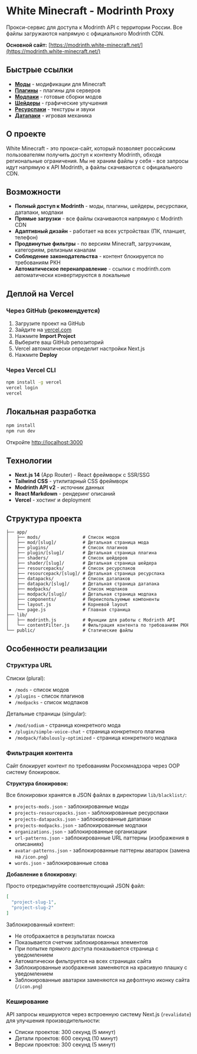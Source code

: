 # White Minecraft - Modrinth Proxy

Прокси-сервис для доступа к Modrinth API с территории России. Все файлы загружаются напрямую с официального Modrinth CDN.

**Основной сайт:** [https://modrinth.white-minecraft.net/](https://modrinth.white-minecraft.net/)

## Быстрые ссылки

- **[Моды](https://modrinth.white-minecraft.net/mods)** - модификации для Minecraft
- **[Плагины](https://modrinth.white-minecraft.net/plugins)** - плагины для серверов
- **[Модпаки](https://modrinth.white-minecraft.net/modpacks)** - готовые сборки модов
- **[Шейдеры](https://modrinth.white-minecraft.net/shaders)** - графические улучшения
- **[Ресурспаки](https://modrinth.white-minecraft.net/resourcepacks)** - текстуры и звуки
- **[Датапаки](https://modrinth.white-minecraft.net/datapacks)** - игровая механика

## О проекте

White Minecraft - это прокси-сайт, который позволяет российским пользователям получить доступ к контенту Modrinth, обходя региональные ограничения. Мы не храним файлы у себя - все запросы идут напрямую к API Modrinth, а файлы скачиваются с официального CDN.

## Возможности

- **Полный доступ к Modrinth** - моды, плагины, шейдеры, ресурспаки, датапаки, модпаки
- **Прямые загрузки** - все файлы скачиваются напрямую с Modrinth CDN
- **Адаптивный дизайн** - работает на всех устройствах (ПК, планшет, телефон)
- **Продвинутые фильтры** - по версиям Minecraft, загрузчикам, категориям, релизным каналам
- **Соблюдение законодательства** - контент блокируется по требованиям РКН
- **Автоматическое перенаправление** - ссылки с modrinth.com автоматически конвертируются в локальные

## Деплой на Vercel

### Через GitHub (рекомендуется)

1. Загрузите проект на GitHub
2. Зайдите на [vercel.com](https://vercel.com)
3. Нажмите **Import Project**
4. Выберите ваш GitHub репозиторий
5. Vercel автоматически определит настройки Next.js
6. Нажмите **Deploy**

### Через Vercel CLI

```bash
npm install -g vercel
vercel login
vercel
```

## Локальная разработка

```bash
npm install
npm run dev
```

Откройте [http://localhost:3000](http://localhost:3000)

## Технологии

- **Next.js 14** (App Router) - React фреймворк с SSR/SSG
- **Tailwind CSS** - утилитарный CSS фреймворк
- **Modrinth API v2** - источник данных
- **React Markdown** - рендеринг описаний
- **Vercel** - хостинг и deployment

## Структура проекта

```
├── app/
│   ├── mods/                # Список модов
│   ├── mod/[slug]/          # Детальная страница мода
│   ├── plugins/             # Список плагинов
│   ├── plugin/[slug]/       # Детальная страница плагина
│   ├── shaders/             # Список шейдеров
│   ├── shader/[slug]/       # Детальная страница шейдера
│   ├── resourcepacks/       # Список ресурспаков
│   ├── resourcepack/[slug]/ # Детальная страница ресурспака
│   ├── datapacks/           # Список датапаков
│   ├── datapack/[slug]/     # Детальная страница датапака
│   ├── modpacks/            # Список модпаков
│   ├── modpack/[slug]/      # Детальная страница модпака
│   ├── components/          # Переиспользуемые компоненты
│   ├── layout.js            # Корневой layout
│   └── page.js              # Главная страница
├── lib/
│   ├── modrinth.js          # Функции для работы с Modrinth API
│   └── contentFilter.js     # Фильтрация контента по требованиям РКН
└── public/                  # Статические файлы
```

## Особенности реализации

### Структура URL

Списки (plural):
- `/mods` - список модов
- `/plugins` - список плагинов
- `/modpacks` - список модпаков

Детальные страницы (singular):
- `/mod/sodium` - страница конкретного мода
- `/plugin/simple-voice-chat` - страница конкретного плагина
- `/modpack/fabulously-optimized` - страница конкретного модпака

### Фильтрация контента

Сайт блокирует контент по требованиям Роскомнадзора через OOP систему блокировок.

**Структура блокировок:**

Все блокировки хранятся в JSON файлах в директории `lib/blacklist/`:
- `projects-mods.json` - заблокированные моды
- `projects-resourcepacks.json` - заблокированные ресурспаки  
- `projects-datapacks.json` - заблокированные датапаки
- `projects-modpacks.json` - заблокированные модпаки
- `organizations.json` - заблокированные организации
- `url-patterns.json` - заблокированные URL паттерны (изображения в описаниях)
- `avatar-patterns.json` - заблокированные паттерны аватарок (замена на `/icon.png`)
- `words.json` - заблокированные слова

**Добавление в блокировку:**

Просто отредактируйте соответствующий JSON файл:
```json
[
  "project-slug-1",
  "project-slug-2"
]
```

Заблокированный контент:
- Не отображается в результатах поиска
- Показывается счетчик заблокированных элементов
- При попытке прямого доступа показывается страница с уведомлением
- Автоматически фильтруется на всех страницах сайта
- Заблокированные изображения заменяются на красивую плашку с уведомлением
- Заблокированные аватарки заменяются на дефолтную иконку сайта (`/icon.png`)

### Кеширование

API запросы кешируются через встроенную систему Next.js (`revalidate`) для улучшения производительности:
- Списки проектов: 300 секунд (5 минут)
- Детали проектов: 600 секунд (10 минут)
- Версии проектов: 300 секунд (5 минут)

